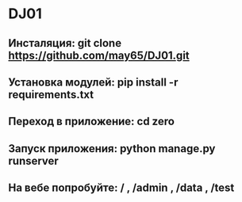 # DJ01
## Инсталяция: git clone https://github.com/may65/DJ01.git
## Установка модулей: pip install -r requirements.txt
## Переход в приложение: cd zero
## Запуск приложения: python manage.py runserver
## На вебе попробуйте: / , /admin , /data , /test